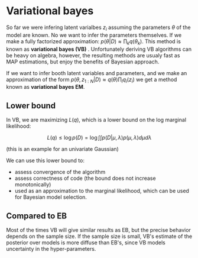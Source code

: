 # Variational bayes

So far we were infering latent varialbes $z_i$ assuming the parameters $\theta$ of the model are known. No we want to infer the parameters themselves. If we make a fully factorized approximation: $p(\theta|D) \approx \prod_k q(\theta_k)$. This method is known as **variational bayes (VB)** . Unfortunately deriving VB algorithms can be heavy on algebra, however, the resulting methods are usualy fast as MAP estimations, but enjoy the benefits of Bayesian approach. 

If we want to infer booth latent variables and parameters, and we make an approximation of the form $p(\theta, z_{1:N} |D) \approx q(\theta) \prod_{i}q_i(z_i)$ we get a method known as **variational bayes EM**.

## Lower bound

In VB, we are maximizing $L(q)$, which is a lower bound on the log marginal likelihood:

$$L(q) \le \log p(D) = \log \int \int p(D| \mu, \lambda) p(\mu, \lambda) d\mu d \lambda $$

(this is an example for an univariate Gaussian)

We can use this lower bound to:
* assess convergence of the algorithm
* assess correctness of code (the bound does not increase monotonically)
* used as an approximation to the marginal likelihood, which can be used for Bayesian model selection.
## Compared to EB

Most of the times VB will give similar results as EB, but the precise behavior depends on the sample size. If the sample size is small, VB's estimate of the posterior over models is more diffuse than EB's, since VB models uncertainty in the hyper-parameters. 
